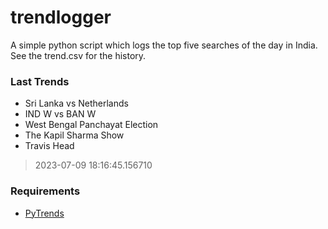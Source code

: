 # trendlogger
A simple python script which logs the top five searches of the day in India.<br>See the trend.csv for the history.<br>

<!-- Last Trends -->
### Last Trends
* Sri Lanka vs Netherlands
* IND W vs BAN W
* West Bengal Panchayat Election
* The Kapil Sharma Show
* Travis Head
> 2023-07-09 18:16:45.156710

<!-- Requirements -->
### Requirements
* [PyTrends](https://github.com/dreyco676/pytrends)
